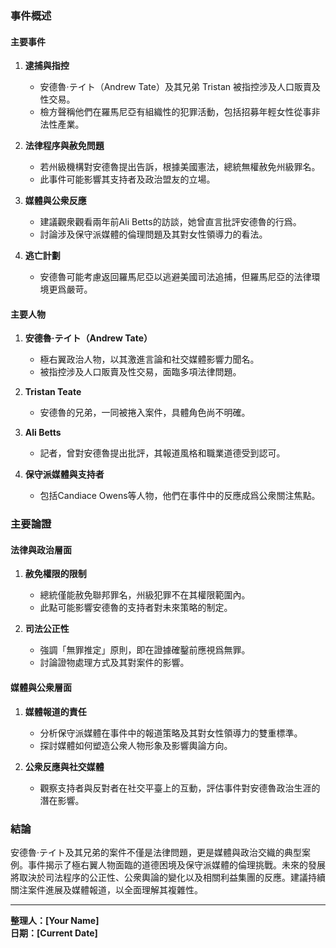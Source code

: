 ### 事件概述

#### 主要事件
1. **逮捕與指控**  
   - 安德魯·テイト（Andrew Tate）及其兄弟 Tristan 被指控涉及人口販賣及性交易。
   - 檢方聲稱他們在羅馬尼亞有組織性的犯罪活動，包括招募年輕女性從事非法性產業。

2. **法律程序與赦免問題**
   - 若州級機構對安德魯提出告訴，根據美國憲法，總統無權赦免州級罪名。
   - 此事件可能影響其支持者及政治盟友的立場。

3. **媒體與公衆反應**
   - 建議觀衆觀看兩年前Ali Betts的訪談，她曾直言批評安德魯的行爲。
   - 討論涉及保守派媒體的倫理問題及其對女性領導力的看法。

4. **逃亡計劃**
   - 安德魯可能考慮返回羅馬尼亞以逃避美國司法追捕，但羅馬尼亞的法律環境更爲嚴苛。

#### 主要人物
1. **安德魯·テイト（Andrew Tate）**  
   - 極右翼政治人物，以其激進言論和社交媒體影響力聞名。
   - 被指控涉及人口販賣及性交易，面臨多項法律問題。

2. **Tristan Teate**  
   - 安德魯的兄弟，一同被捲入案件，具體角色尚不明確。

3. **Ali Betts**  
   - 記者，曾對安德魯提出批評，其報道風格和職業道德受到認可。

4. **保守派媒體與支持者**
   - 包括Candiace Owens等人物，他們在事件中的反應成爲公衆關注焦點。

### 主要論證

#### 法律與政治層面
1. **赦免權限的限制**  
   - 總統僅能赦免聯邦罪名，州級犯罪不在其權限範圍內。
   - 此點可能影響安德魯的支持者對未來策略的制定。

2. **司法公正性**
   - 強調「無罪推定」原則，即在證據確鑿前應視爲無罪。
   - 討論證物處理方式及其對案件的影響。

#### 媒體與公衆層面
1. **媒體報道的責任**  
   - 分析保守派媒體在事件中的報道策略及其對女性領導力的雙重標準。
   - 探討媒體如何塑造公衆人物形象及影響輿論方向。

2. **公衆反應與社交媒體**
   - 觀察支持者與反對者在社交平臺上的互動，評估事件對安德魯政治生涯的潛在影響。

### 結論

安德魯·テイト及其兄弟的案件不僅是法律問題，更是媒體與政治交織的典型案例。事件揭示了極右翼人物面臨的道德困境及保守派媒體的倫理挑戰。未來的發展將取決於司法程序的公正性、公衆輿論的變化以及相關利益集團的反應。建議持續關注案件進展及媒體報道，以全面理解其複雜性。

---

**整理人：[Your Name]**  
**日期：[Current Date]**